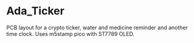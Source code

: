 # Ada_Ticker
PCB layout for a crypto ticker, water and medicine reminder and another time clock. Uses m5stamp pico with ST7789 OLED.
